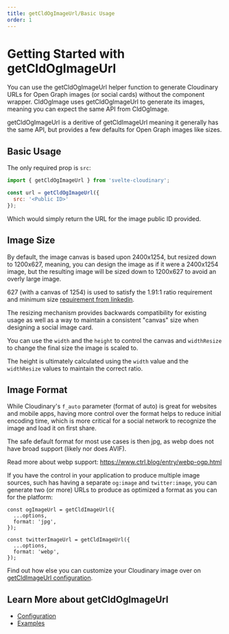 ```yaml
---
title: getCldOgImageUrl/Basic Usage
order: 1
---
```


<script>
    import Callout from '$lib/components/Callout.svelte'
    import { CldImage, getCldImageUrl } from 'svelte-cloudinary'
</script>

# Getting Started with getCldOgImageUrl

You can use the getCldOgImageUrl helper function to generate Cloudinary URLs for Open Graph images (or social cards) without the component wrapper. CldOgImage uses getCldOgImageUrl to generate its images, meaning you can expect the same API from CldOgImage.

getCldOgImageUrl is a deritive of getCldImageUrl meaning it generally has the same API, but provides a few defaults for Open Graph images like sizes.

## Basic Usage

The only required prop is `src`:

```js
import { getCldOgImageUrl } from 'svelte-cloudinary';

const url = getCldOgImageUrl({
  src: '<Public ID>'
});
```

Which would simply return the URL for the image public ID provided.

<div style="max-width: 500; margin: 0 auto ">
  <CldImage
    src={getCldImageUrl({
      src: `images/galaxy`,
      width: 960,
      height: 600,
    })}
    width="960"
    height="600"
    sizes="(max-width: 480px) 100vw, 50vw"
    alt=""
    preserveTransformations
  />
</div>

## Image Size

By default, the image canvas is based upon 2400x1254, but resized down to 1200x627, meaning, you can design the image as if it were a 2400x1254 image, but the resulting image will be sized down to 1200x627 to avoid an overly large image.

627 (with a canvas of 1254) is used to satisfy the 1.91:1 ratio requirement and minimum size [requirement from linkedin](https://www.linkedin.com/help/linkedin/answer/a521928/make-your-website-shareable-on-linkedin).

The resizing mechanism provides backwards compatibility for existing usage as well as a way to maintain a consistent "canvas" size when designing a social image card.

You can use the `width` and the `height` to control the canvas and `widthResize` to change the final size the image is scaled to.

The height is ultimately calculated using the `width` value and the `widthResize` values to maintain the correct ratio.

## Image Format

While Cloudinary's `f_auto` parameter (format of auto) is great for websites and mobile apps, having more control over the format helps to reduce initial encoding time, which is more critical for a social network to recognize the image and load it on first share.

The safe default format for most use cases is then jpg, as webp does not have broad support (likely nor does AVIF).

Read more about webp support: https://www.ctrl.blog/entry/webp-ogp.html

If you have the control in your application to produce multiple image sources, such has having a separate `og:image` and `twitter:image`, you can generate two (or more) URLs to produce as optimized a format as you can for the platform:

```
const ogImageUrl = getCldImageUrl({
  ...options,
  format: 'jpg',
});

const twitterImageUrl = getCldImageUrl({
  ...options,
  format: 'webp',
});
```

Find out how else you can customize your Cloudinary image over on [getCldImageUrl configuration](/getcldimageurl/configuration).

## Learn More about getCldOgImageUrl
* [Configuration](/getcldogimageurl/configuration)
* [Examples](/getcldogimageurl/examples)
